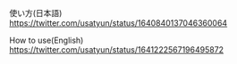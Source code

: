 使い方(日本語)<br>
https://twitter.com/usatyun/status/1640840137046360064


How to use(English)<br>
https://twitter.com/usatyun/status/1641222567196495872
